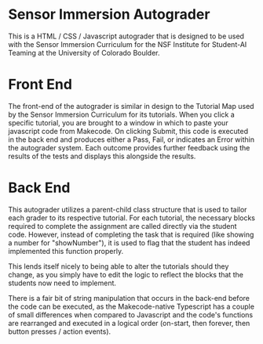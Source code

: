 # Sensor Immersion Autograder

This is a HTML / CSS / Javascript autograder that is designed to be used with the Sensor Immersion Curriculum for the NSF Institute for Student-AI Teaming at the University of Colorado Boulder. 

# Front End
The front-end of the autograder is similar in design to the Tutorial Map used by the Sensor Immersion Curriculum for its tutorials. When you click a specific tutorial, you are brought to a window in which to paste your javascript code from Makecode. On clicking Submit, this code is executed in the back end and produces either a Pass, Fail, or indicates an Error within the autograder system. Each outcome provides further feedback using the results of the tests and displays this alongside the results.

# Back End
This autograder utilizes a parent-child class structure that is used to tailor each grader to its respective tutorial. For each tutorial, the necessary blocks required to complete the assignment are called directly via the student code. However, instead of completing the task that is required (like showing a number for "showNumber"), it is used to flag that the student has indeed implemented this function properly.

This lends itself nicely to being able to alter the tutorials should they change, as you simply have to edit the logic to reflect the blocks that the students now need to implement. 

There is a fair bit of string manipulation that occurs in the back-end before the code can be executed, as the Makecode-native Typescript has a couple of small differences when compared to Javascript and the code's functions are rearranged and executed in a logical order (on-start, then forever, then button presses / action events).
